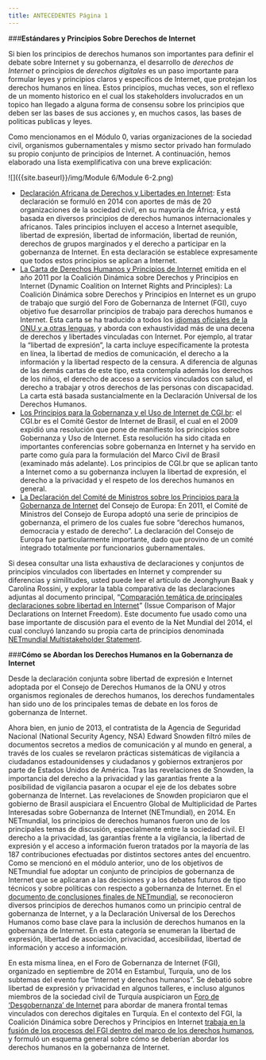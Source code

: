 ```yaml
---
title: ANTECEDENTES Página 1
---
```


###**Estándares y Principios Sobre Derechos de Internet**
 
Si bien los principios de derechos humanos son importantes para definir el debate sobre Internet y su gobernanza, el desarrollo de *derechos de Internet* o principios de *derechos digitales* es un paso importante para formular leyes y principios claros y específicos de Internet, que protejan los derechos humanos en línea. Estos principios, muchas veces, son el reflexo de un momento historico en el cual los stakeholders involucrados en un topico han llegado a alguna forma de consensu sobre los principios que deben ser las bases de sus acciones y, en muchos casos, las bases de politicas publicas y leyes. 

Como mencionamos en el Módulo 0, varias organizaciones de la sociedad civil, organismos gubernamentales y mismo sector privado han formulado su propio conjunto de principios de Internet. A continuación, hemos elaborado una lista exemplificativa con una breve explicación:

![]({{site.baseurl}}/img/Module 6/Module 6-2.png)

<ul><li><a href="http://africaninternetrights.org/" target="_blank">Declaración Africana de Derechos y Libertades en Internet</a>: Esta declaración se formuló en 2014 con aportes de más de 20 organizaciones de la sociedad civil, en su mayoría de África, y está basada en diversos principios de derechos humanos internacionales y africanos. Tales principios incluyen el acceso a Internet asequible, libertad de expresión, libertad de información, libertad de reunión, derechos de grupos marginados y el derecho a participar en la gobernanza de Internet. En esta declaración se establece expresamente que todos estos principios se aplican a Internet. 

<li><a href="http://internetrightsandprinciples.org/site/wp-content/uploads/2011/09/pdf/spanish.pdf" target="_blank">La Carta de Derechos Humanos y Principios de Internet</a> emitida en el año 2011 por la Coalición Dinámica sobre Derechos y Principios en Internet (Dynamic Coalition on Internet Rights and Principles): La Coalición Dinámica sobre Derechos y Principios en Internet es un grupo de trabajo que surgió del Foro de Gobernanza de Internet (FGI), cuyo objetivo fue desarrollar principios de trabajo para derechos humanos e Internet. Esta carta se ha traducido a todos los <a href="http://internetrightsandprinciples.org/site/charter/" target="_blank">idiomas oficiales de la ONU y a otras lenguas</a>, y aborda con exhaustividad más de una decena de derechos y libertades vinculadas con Internet. Por ejemplo, al tratar la “libertad de expresión”, la carta incluye específicamente la protesta en línea, la libertad de medios de comunicación, el derecho a la información y la libertad respecto de la censura. A diferencia de algunas de las demás cartas de este tipo, esta contempla además los derechos de los niños, el derecho de acceso a servicios vinculados con salud, el derecho a trabajar y otros derechos de las personas con discapacidad. La carta está basada sustancialmente en la Declaración Universal de los Derechos Humanos.

<li><a href="http://content.netmundial.br/contribution/principles-for-the-governance-and-use-of-the-internet/266" target="_blank">Los Principios para la Gobernanza y el Uso de Internet de CGI.br</a>: el CGI.br es el Comité Gestor de Internet de Brasil, el cual en el 2009 expidió  una resolución que pone de manifiesto los principios sobre Gobernanza  y Uso de Internet. Esta resolución ha sido citada en importantes conferencias sobre gobernanza en Internet y ha servido en parte como guía para la formulación del Marco Civil de Brasil (examinado más adelante). Los principios de CGI.br que se aplican tanto a Internet como a su gobernanza incluyen la libertad de expresión, el derecho a la privacidad y el respeto de los derechos humanos en general.

<li><a href="https://wcd.coe.int/ViewDoc.jsp?id=1835773" target="_blank">La Declaración del Comité de Ministros sobre los Principios para la Gobernanza de Internet</a> del Consejo de Europa: En 2011, el Comité de Ministros del Consejo de Europa adoptó una serie de principios de gobernanza, el primero de los cuales fue sobre “derechos humanos, democracia y estado de derecho”. La declaración del Consejo de Europa fue particularmente importante, dado que provino de un comité integrado totalmente por funcionarios gubernamentales. </ul>

Si desea consultar una lista exhaustiva de declaraciones y conjuntos de principios vinculados con libertades en Internet y comprender su diferencias y similitudes, usted puede leer el artículo de Jeonghyun Baak y Carolina Rossini, y explorar la tabla comparativa de las declaraciones adjuntas al documento principal, “<a href="http://bestbits.net/issue-comparison-of-major-declarations-on-internet-freedom/" target="_blank">Comparación temática de principales declaraciones sobre libertad en Internet</a>” (Issue Comparison of Major Declarations on Internet Freedom). Este documento fue usado como una base importante de discusión para el evento de la Net Mundial del 2014, el cual  concluyó lanzando su propia carta de principios denominada <a href="http://netmundial.br/wp-content/uploads/2014/04/NETmundial-Multistakeholder-Document.pdf" target="_blank">NETmundial Multistakeholder Statement</a>.


###**Cómo se Abordan los Derechos Humanos en la Gobernanza de Internet**

Desde la declaración conjunta sobre libertad de expresión e Internet adoptada por el Consejo de Derechos Humanos de la ONU y otros organismos regionales de derechos humanos, los derechos fundamentales han sido uno de los principales temas de debate en los foros de gobernanza de Internet. 

Ahora bien, en junio de 2013, el contratista de la Agencia de Seguridad Nacional (National Security Agency, NSA) Edward Snowden filtró miles de documentos secretos a medios de comunicación y al mundo en general, a través de los cuales se revelaron prácticas sistemáticas de vigilancia a ciudadanos estadounidenses y ciudadanos y gobiernos extranjeros por parte de Estados Unidos de América. Tras las revelaciones de Snowden, la importancia del derecho a la privacidad y las garantías frente a la posibilidad de vigilancia pasaron a ocupar el eje de los debates sobre gobernanza de Internet. Las revelaciones de Snowden propiciaron que el gobierno de Brasil auspiciara el Encuentro Global de Multiplicidad de Partes Interesadas sobre Gobernanza de Internet (NETmundial), en 2014. En NETmundial, los principios de derechos humanos fueron uno de los principales temas de discusión, especialmente entre la sociedad civil. El derecho a la privacidad, las garantías frente a la vigilancia, la libertad de expresión y el acceso a información fueron tratados por la mayoría de las 187 contribuciones efectuadas por distintos sectores antes del encuentro. Como se mencionó en el módulo anterior, uno de los objetivos de NETmundial fue adoptar un conjunto de principios de gobernanza de Internet que se aplicaran a las decisiones y a los debates futuros de tipo técnicos y sobre políticas con respecto a gobernanza de Internet. En el <a href="http://netmundial.br/wp-content/uploads/2014/04/NETmundial-Multistakeholder-Document.pdf" target="_blank">documento de conclusiones finales de NETmundial</a>, se reconocieron diversos principios de derechos humanos como un principio central de gobernanza de Internet, y a la Declaración Universal de los Derechos Humanos como base clave para la inclusión de derechos humanos en la gobernanza de Internet. En esta categoría se enumeran la libertad de expresión, libertad de asociación, privacidad, accesibilidad, libertad de información y acceso a información. 

En esta misma línea, en el Foro de Gobernanza de Internet (FGI), organizado en septiembre de 2014 en Estambul, Turquía, uno de los subtemas del evento fue “Internet y derechos humanos”. Se debatió sobre libertad de expresión y privacidad en algunos talleres, e incluso algunos miembros de la sociedad civil de Turquía auspiciaron un <a href="https://iuf.alternatifbilisim.org/" target="_blank">Foro de ‘Desgobernanza’ de Internet</a> para abordar de manera frontal temas vinculados con derechos digitales en Turquía. En el contexto del FGI, la Coalición Dinámica sobre Derechos y Principios en Internet <a href="http://internetrightsandprinciples.org/site/internet-rights-and-principles-coalition-five-year-review/" target="_blank">trabaja en la fusión de los procesos del FGI dentro del marco de los derechos humanos</a>, y formuló un esquema general sobre cómo se deberían abordar los derechos humanos en la gobernanza de Internet.
